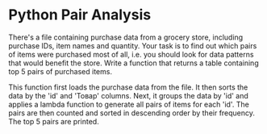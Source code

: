 # Python Pair Analysis

There's a file containing purchase data from a grocery store, including purchase IDs, item names and quantity. Your task is to find out which pairs of items were purchased most of all, i.e. you should look for data patterns that would benefit the store. Write a function that returns a table containing top 5 pairs of purchased items.

This function first loads the purchase data from the file. It then sorts the data by the 'id' and 'Товар' columns. Next, it groups the data by 'id' and applies a lambda function to generate all pairs of items for each 'id'. The pairs are then counted and sorted in descending order by their frequency. The top 5 pairs are printed.
